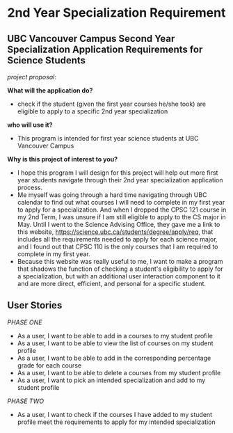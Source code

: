 # 2nd Year Specialization Requirement

## UBC Vancouver Campus Second Year Specialization Application Requirements for Science Students

*project proposal*:

**What will the application do?** 
- check if the student (given the first year courses he/she took) are eligible to apply to
a specific 2nd year specialization

**who will use it?**
- This program is intended for first year science students at UBC Vancouver Campus

**Why is this project of interest to you?**
- I hope this program I will design for this project will help out more first year students navigate through their 2nd 
year specialization application process.
- Me myself was going through a hard time navigating through UBC calendar to find out what courses I will need to 
complete in my first year to apply for a specialization. And when I dropped the CPSC 121 course in my
2nd Term, I was unsure if I am still eligible to apply to the CS major in May. Until I went to the Science Advising 
Office, they gave me a link to this website, https://science.ubc.ca/students/degree/apply/req, that includes
all the requirements needed to apply for each science major, and I found out that CPSC 110 is the only courses that I 
am required to complete in my first year. 
- Because this website was really useful to me, I want to make a program that 
shadows the function of checking a student's eligibility to apply for a specialization, but with an additional user 
interaction component to it and are more direct, efficient, and personal for a specific student. 

## User Stories
*PHASE ONE*
* As a user, I want to be able to add in a courses to my student profile
* As a user, I want to be able to view the list of courses on my student profile
* As a user, I want to be able to add in the corresponding percentage grade for each course 
* As a user, I want to be able to delete a courses from my student profile 
* As a user, I want to pick an intended specialization and add to my student profile

*PHASE TWO*
* As a user, I want to check if the courses I have added to my student profile meet the requirements
to apply for my intended specialization